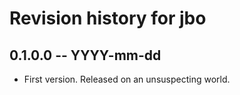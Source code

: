 # Revision history for jbo

## 0.1.0.0 -- YYYY-mm-dd

* First version. Released on an unsuspecting world.
